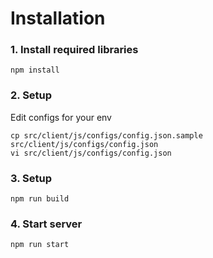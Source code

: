 Installation
============

### 1. Install required libraries ###

```
npm install
```

### 2. Setup ###
Edit configs for your env

```
cp src/client/js/configs/config.json.sample src/client/js/configs/config.json
vi src/client/js/configs/config.json
```

### 3. Setup ###

```
npm run build
```

### 4. Start server ###

```
npm run start
```
